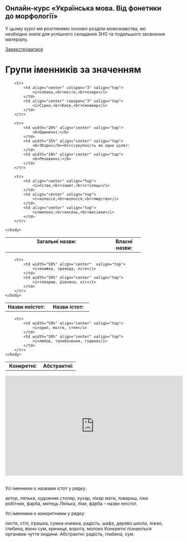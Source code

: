 <div class="banner">
  <h2 class="course">Онлайн-курс «Українська мова. Від фонетики до морфології»</h2>
  <p class="course-description">
     У цьому курсі ми розглянемо основні розділи мовознавства, які необхідно знати для успішного складання ЗНО та подальшого засвоєння матеріалу.<br>
  </p>
    <div class="button-wrapper">
        <a class="registration-button" target="_blank" href="http://bit.ly/2zuYUGS">Зареєструватися</a>
    </div>   
</div>

# Групи iменникiв за значенням

<table style="width: 85%;" align="center">
    <body>
        <tr>
            <td align="center" colspan="3" valign="top">
                <b>Загальні назви:</b>
            </td>
            <td width="25%" align="center" valign="top">
                <b>Власні назви:</b>
            </td>
        </tr>

        <tr>
            <td align="center" colspan="3" valign="top">
                <i>собака,<br>місто,<br>озеро</i>
            </td>
            <td align="center" rowspan="3" valign="top">
                <i>Сірко,<br>Київ,<br>Синевир</i>
            </td>
        </tr>

        <tr>
            <td width="20%" align="center" valign="top">
                <b>Одиничні:</b>
            </td>
            <td width="35%" align="center" valign="top">
                <b>Збірні</b><br>(сукупність як одне ціле):
            </td>
            <td width="20%" align="center" valign="top">
                <b>Речовинні:</b>
            </td>
        </tr>

        <tr>
            <td align="center" valign="top">
                <i>літак,<br>зошит,<br>стілець</i>
            </td>
            <td align="center" valign="top">
                <i>колосся,<br>волосся,<br>людство</i>
            </td>
            <td align="center" valign="top">
                <i>молоко,<br>кисень,<br>висівки</i>
            </td>
        </tr>

    </body>
</table>


<table style="width: 60%;" align="center">
    <body>
        <tr>
            <td width="50%" align="center" valign="top">
                <b>Назви неістот:</b>
            </td>
            <td width="50%" align="center" valign="top">
                <b>Назви істот:</b>
            </td>
        </tr>

        <tr>
            <td width="50%" align="center"  valign="top">
                <i>книжка, троянда, літо</i>
            </td>
            <td width="50%" align="center" valign="top">
                <i>товариш, дівчина, кіт</i>
            </td>
        </tr>
    </body>
</table>


<table style="width: 60%;" align="center">
    <body>
        <tr>
            <td width="50%" align="center" valign="top">
                <b>Конкретні:</b>
            </td>
            <td width="50%" align="center" valign="top">
                <b>Абстрактні:</b>
            </td>
        </tr>

        <tr>
            <td width="50%" align="center" valign="top">
                <i>орел, місто, степ</i>
            </td>
            <td width="50%" align="center" valign="top">
                <i>любов, телебачення, година</i>
            </td>
        </tr>
    </body>
</table>


<div class="fluidMedia">
<iframe align="center" width="560" height="315" src="https://www.youtube.com/embed/OT9OOmOuX-o" frameborder="0" allowfullscreen></iframe>
</div>
<div class="popup">
</div>



<br>
<quiz correctLabel="correct" incorrectLabel="incorrect" checkLabel="check">
    <question text="">
       <p>Усі іменники є назвами істот у рядку:</p>
        <answer>актор, лялька, художник</answer>
        <answer correct>столяр, кухар, лікар</answer>
        <answer>мати, товариш, ліки</answer>
        <answer>робітник, фарба, митець</answer>
        <explanation>
     Лялька, ліки, фарба – назви неістот.
        <explanation>
    </question>
</quiz>


<br>
<quiz correctLabel="correct" incorrectLabel="incorrect" checkLabel="check">
    <question text="">
       <p>Усі іменники є конкретними у рядку:</p>
      <answer correct> листя, стіл, іграшка, сумка</answer>
        <answer>книжка, радість, шафа, дерево</answer>
        <answer>школа, ліжко, глибина, вікно</answer>
        <answer>сум, криниця, ворота, молоко </answer>
        <explanation>
        Конкретні пізнаються органами чуття людини. Абстрактні: радість, глибина, сум.
        </explanation>
    </question>
</quiz>